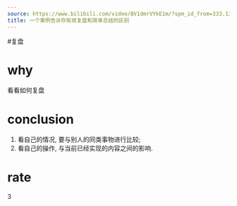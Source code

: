 ```yaml
---
source: https://www.bilibili.com/video/BV1dmrVYkE1m/?spm_id_from=333.1387.top_right_bar_window_default_collection.content.click&vd_source=549bde2564979641a5f0adbcfa529b0a
title: 一个案例告诉你有效复盘和简单总结的区别
---
```


#复盘
# why
看看如何复盘

# conclusion
1. 看自己的情况, 要与别人的同类事物进行比较;
2. 看自己的操作, 与当前已经实现的内容之间的影响.

# rate
3